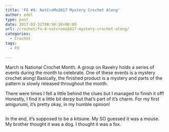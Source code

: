 ```yaml
---
title: 'FO #4: NatCroMo2017 Mystery Crochet Along'
author: edel
type: post
date: 2017-03-31T08:50:18+00:00
url: /crochet/fo-4-natcromo2017-mystery-crochet-along/
categories:
  - Crochet
tags:
  - FO

---
```

March is National Crochet Month. A group on Ravelry holds a series of events during the month to celebrate. One of these events is a mystery crochet along! Basically, the finished product is a mystery and parts of the pattern is slowly released throughout the month.

There were times I fell a little behind the clues but I managed to finish it off! Honestly, I find it a little bit derpy but that&#8217;s part of it&#8217;s charm. For my first amigurumi, it&#8217;s pretty okay, in my humble opinion!

<img data-attachment-id="404" data-permalink="http://edelgrace.me/blog/crochet/fo-4-natcromo2017-mystery-crochet-along/attachment/tmp_32556-20170326_133402-849415503/" data-orig-file="https://i1.wp.com/edelgrace.me/blog/wp-content/uploads/2017/03/tmp_32556-20170326_133402-849415503-e1490763225334.jpg?fit=600%2C1067" data-orig-size="600,1067" data-comments-opened="1" data-image-meta="{&quot;aperture&quot;:&quot;2.4&quot;,&quot;credit&quot;:&quot;&quot;,&quot;camera&quot;:&quot;LG-K210&quot;,&quot;caption&quot;:&quot;&quot;,&quot;created_timestamp&quot;:&quot;1490535242&quot;,&quot;copyright&quot;:&quot;&quot;,&quot;focal_length&quot;:&quot;3.18&quot;,&quot;iso&quot;:&quot;400&quot;,&quot;shutter_speed&quot;:&quot;0&quot;,&quot;title&quot;:&quot;&quot;,&quot;orientation&quot;:&quot;6&quot;}" data-image-title="tmp_32556-20170326_133402-849415503" data-image-description="" data-medium-file="https://i1.wp.com/edelgrace.me/blog/wp-content/uploads/2017/03/tmp_32556-20170326_133402-849415503-e1490763225334.jpg?fit=169%2C300" data-large-file="https://i1.wp.com/edelgrace.me/blog/wp-content/uploads/2017/03/tmp_32556-20170326_133402-849415503-e1490763225334.jpg?fit=576%2C1024" src="https://i1.wp.com/edelgrace.me/blog/wp-content/uploads/2017/03/tmp_32556-20170326_133402-849415503-e1490763225334.jpg?resize=600%2C1067" alt="" class="alignleft size-full wp-image-404" data-recalc-dims="1" />

In the end, it&#8217;s supposed to be a kitsune. My SO guessed it was a mouse. My brother thought it was a dog. I thought it was a fox.